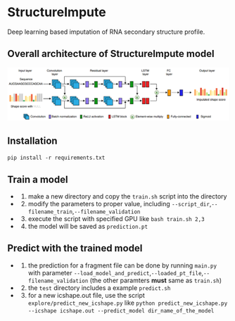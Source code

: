 # StructureImpute
Deep learning based imputation of RNA secondary structure profile.

## Overall architecture of StructureImpute model

![](/StructureImpute_framework.png)

## Installation

```
pip install -r requirements.txt
```


## Train a model

* 1. make a new directory and copy the `train.sh` script into the directory
* 2. modify the parameters to proper value, including `--script_dir`,`--filename_train`,`--filename_validation`
* 3. execute the script with specified GPU like `bash train.sh 2,3`
* 4. the model will be saved as `prediction.pt`

## Predict with the trained model

* 1. the prediction for a fragment file can be done by running `main.py` with parameter `--load_model_and_predict`,`--loaded_pt_file`,`--filename_validation` (the other paramters **must** same as `train.sh`)
* 2. the `test` directory includes a example `predict.sh`
* 3. for a new icshape.out file, use the script `explore/predict_new_icshape.py` like `python predict_new_icshape.py --icshape icshape.out --predict_model dir_name_of_the_model`
